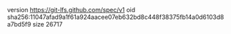 version https://git-lfs.github.com/spec/v1
oid sha256:11047afad9a1f61a924aacee07eb632bd8c448f38375fb14a0d6103d8a7bd5f9
size 26717
